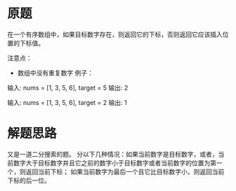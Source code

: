 # 原题
在一个有序数组中，如果目标数字存在，则返回它的下标，否则返回它应该插入位置的下标值。

注意点：

  - 数组中没有重复数字
例子：

输入: nums = [1, 3, 5, 6], target = 5 输出: 2

输入: nums = [1, 3, 5, 6], target = 2 输出: 1

# 解题思路
又是一道二分搜索的题。
分以下几种情况：如果当前数字是目标数字，或者，当前数字大于目标数字并且它之前的数字小于目标数字或者当前数字的位置为第一个，则返回当前下标；
如果当前数字为最后一个且它比目标数字小，则返回当前下标的后一位。
